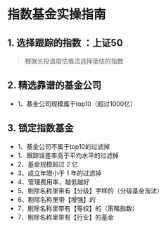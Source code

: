 # 指数基金实操指南

## 1. 选择跟踪的指数 ：上证50

> 根据长投温度估值法选择低估的指数

## 2.  精选靠谱的基金公司

- 1、基金公司规模属于top10（超过1000亿）

## 3. 锁定指数基金

- 1、基金公司不属于top10的过滤掉
- 1、跟踪误差率高于平均水平的过滤掉   
- 2、基金规模超过 2 亿
- 3、成立年限小于 1 年的过滤掉
- 4、管理费用率，越低越好
- 5、剔除名称里带有【分级】字样的（分级基金淘汰）
- 6、剔除名称里带【增强】的
- 7、剔除名称里带有【等权】的（策略指数）
- 7、剔除名称里带有【行业】的基金

